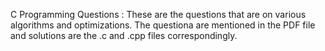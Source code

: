 C Programming Questions :
	These are the questions that are on various algorithms and optimizations.
The questiona are mentioned in the PDF file and solutions are the .c and .cpp files correspondingly.
